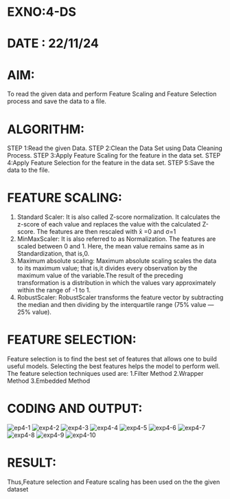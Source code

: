 # EXNO:4-DS
# DATE : 22/11/24
# AIM:
To read the given data and perform Feature Scaling and Feature Selection process and save the
data to a file.

# ALGORITHM:
STEP 1:Read the given Data.
STEP 2:Clean the Data Set using Data Cleaning Process.
STEP 3:Apply Feature Scaling for the feature in the data set.
STEP 4:Apply Feature Selection for the feature in the data set.
STEP 5:Save the data to the file.

# FEATURE SCALING:
1. Standard Scaler: It is also called Z-score normalization. It calculates the z-score of each value and replaces the value with the calculated Z-score. The features are then rescaled with x̄ =0 and σ=1
2. MinMaxScaler: It is also referred to as Normalization. The features are scaled between 0 and 1. Here, the mean value remains same as in Standardization, that is,0.
3. Maximum absolute scaling: Maximum absolute scaling scales the data to its maximum value; that is,it divides every observation by the maximum value of the variable.The result of the preceding transformation is a distribution in which the values vary approximately within the range of -1 to 1.
4. RobustScaler: RobustScaler transforms the feature vector by subtracting the median and then dividing by the interquartile range (75% value — 25% value).

# FEATURE SELECTION:
Feature selection is to find the best set of features that allows one to build useful models. Selecting the best features helps the model to perform well.
The feature selection techniques used are:
1.Filter Method
2.Wrapper Method
3.Embedded Method

# CODING AND OUTPUT:

![ep4-1](https://github.com/user-attachments/assets/9cfcd104-711f-4133-873d-7558677da2d7)
![exp4-2](https://github.com/user-attachments/assets/b0b45402-0c28-4913-978e-02b994b4a6f1)
![exp4-3](https://github.com/user-attachments/assets/7398cf4f-3851-4a88-b1ec-19a8dd8eacd9)
![exp4-4](https://github.com/user-attachments/assets/44269bc8-210d-4a6f-923f-61b107ac6225)
![exp4-5](https://github.com/user-attachments/assets/f4aef2a8-32f2-42c1-bc4b-a63549e2bddd)
![exp4-6](https://github.com/user-attachments/assets/98900b6a-52fd-4b56-a43e-91edae5d17df)
![exp4-7](https://github.com/user-attachments/assets/dd10d860-7d3e-48b5-ac1a-abe24eb2aa41)
![exp4-8](https://github.com/user-attachments/assets/6e1ca06d-9c11-4b85-a0e9-bc85ea9d6340)
![exp4-9](https://github.com/user-attachments/assets/bb845726-e05c-4f0c-a84c-21fbdd25d655)
![exp4-10](https://github.com/user-attachments/assets/0a5cae6a-96fe-4141-a1e9-76b71b6c4a98)


# RESULT:
Thus,Feature selection and Feature scaling has been used on the the given dataset
